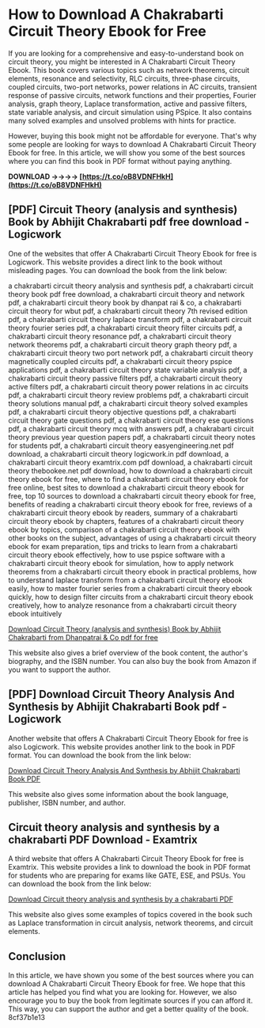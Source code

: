 
 
# How to Download A Chakrabarti Circuit Theory Ebook for Free
 
If you are looking for a comprehensive and easy-to-understand book on circuit theory, you might be interested in A Chakrabarti Circuit Theory Ebook. This book covers various topics such as network theorems, circuit elements, resonance and selectivity, RLC circuits, three-phase circuits, coupled circuits, two-port networks, power relations in AC circuits, transient response of passive circuits, network functions and their properties, Fourier analysis, graph theory, Laplace transformation, active and passive filters, state variable analysis, and circuit simulation using PSpice. It also contains many solved examples and unsolved problems with hints for practice.
 
However, buying this book might not be affordable for everyone. That's why some people are looking for ways to download A Chakrabarti Circuit Theory Ebook for free. In this article, we will show you some of the best sources where you can find this book in PDF format without paying anything.
 
**DOWNLOAD ->->->-> [https://t.co/oB8VDNFHkH](https://t.co/oB8VDNFHkH)**


 
## [PDF] Circuit Theory (analysis and synthesis) Book by Abhijit Chakrabarti pdf free download - Logicwork
 
One of the websites that offer A Chakrabarti Circuit Theory Ebook for free is Logicwork. This website provides a direct link to the book without misleading pages. You can download the book from the link below:
 
a chakrabarti circuit theory analysis and synthesis pdf,  a chakrabarti circuit theory book pdf free download,  a chakrabarti circuit theory and network pdf,  a chakrabarti circuit theory book by dhanpat rai & co,  a chakrabarti circuit theory for wbut pdf,  a chakrabarti circuit theory 7th revised edition pdf,  a chakrabarti circuit theory laplace transform pdf,  a chakrabarti circuit theory fourier series pdf,  a chakrabarti circuit theory filter circuits pdf,  a chakrabarti circuit theory resonance pdf,  a chakrabarti circuit theory network theorems pdf,  a chakrabarti circuit theory graph theory pdf,  a chakrabarti circuit theory two port network pdf,  a chakrabarti circuit theory magnetically coupled circuits pdf,  a chakrabarti circuit theory pspice applications pdf,  a chakrabarti circuit theory state variable analysis pdf,  a chakrabarti circuit theory passive filters pdf,  a chakrabarti circuit theory active filters pdf,  a chakrabarti circuit theory power relations in ac circuits pdf,  a chakrabarti circuit theory review problems pdf,  a chakrabarti circuit theory solutions manual pdf,  a chakrabarti circuit theory solved examples pdf,  a chakrabarti circuit theory objective questions pdf,  a chakrabarti circuit theory gate questions pdf,  a chakrabarti circuit theory ese questions pdf,  a chakrabarti circuit theory mcq with answers pdf,  a chakrabarti circuit theory previous year question papers pdf,  a chakrabarti circuit theory notes for students pdf,  a chakrabarti circuit theory easyengineering.net pdf download,  a chakrabarti circuit theory logicwork.in pdf download,  a chakrabarti circuit theory examtrix.com pdf download,  a chakrabarti circuit theory thebookee.net pdf download,  how to download a chakrabarti circuit theory ebook for free,  where to find a chakrabarti circuit theory ebook for free online,  best sites to download a chakrabarti circuit theory ebook for free,  top 10 sources to download a chakrabarti circuit theory ebook for free,  benefits of reading a chakrabarti circuit theory ebook for free,  reviews of a chakrabarti circuit theory ebook by readers,  summary of a chakrabarti circuit theory ebook by chapters,  features of a chakrabarti circuit theory ebook by topics,  comparison of a chakrabarti circuit theory ebook with other books on the subject,  advantages of using a chakrabarti circuit theory ebook for exam preparation,  tips and tricks to learn from a chakrabarti circuit theory ebook effectively,  how to use pspice software with a chakrabarti circuit theory ebook for simulation,  how to apply network theorems from a chakrabarti circuit theory ebook in practical problems,  how to understand laplace transform from a chakrabarti circuit theory ebook easily,  how to master fourier series from a chakrabarti circuit theory ebook quickly,  how to design filter circuits from a chakrabarti circuit theory ebook creatively,  how to analyze resonance from a chakrabarti circuit theory ebook intuitively
 
[Download Circuit Theory (analysis and synthesis) Book by Abhijit Chakrabarti from Dhanpatrai & Co pdf for free](https://logicwork.in/circuit-theory-book-by-abhijit-chakrabarti-pdf/)
 
This website also gives a brief overview of the book content, the author's biography, and the ISBN number. You can also buy the book from Amazon if you want to support the author.
 
## [PDF] Download Circuit Theory Analysis And Synthesis by Abhijit Chakrabarti Book pdf - Logicwork
 
Another website that offers A Chakrabarti Circuit Theory Ebook for free is also Logicwork. This website provides another link to the book in PDF format. You can download the book from the link below:
 
[Download Circuit Theory Analysis And Synthesis by Abhijit Chakrabarti Book PDF](https://logicwork.in/pdf-download-circuit-theory-analysis-and-synthesis-by-abhijit-chakrabarti-book-pdf/)
 
This website also gives some information about the book language, publisher, ISBN number, and author.
 
## Circuit theory analysis and synthesis by a chakrabarti PDF Download - Examtrix
 
A third website that offers A Chakrabarti Circuit Theory Ebook for free is Examtrix. This website provides a link to download the book in PDF format for students who are preparing for exams like GATE, ESE, and PSUs. You can download the book from the link below:
 
[Download Circuit theory analysis and synthesis by a chakrabarti PDF](https://examtrix.com/circuit-theory-analysis-and-synthesis-by-a-chakrabarti-pdf-download/)
 
This website also gives some examples of topics covered in the book such as Laplace transformation in circuit analysis, network theorems, and circuit elements.
 
## Conclusion
 
In this article, we have shown you some of the best sources where you can download A Chakrabarti Circuit Theory Ebook for free. We hope that this article has helped you find what you are looking for. However, we also encourage you to buy the book from legitimate sources if you can afford it. This way, you can support the author and get a better quality of the book.
 8cf37b1e13
 
